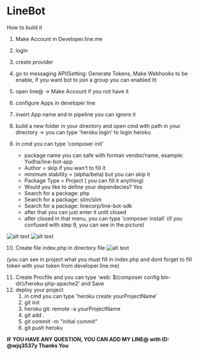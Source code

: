 # LineBot

How to build it

1. Make Account in Developer.line.me
2. login
3. create provider
4. go to messaging API(Setting: Generate Tokens, Make Webhooks to be enable, if you want bot to join a group you can enabled it)
5. open line@ -> Make Account if you not have it
6. configure Apps in developer line
7. insert App name and in pipeline you can ignore it
8. build a new folder in your directory and open cmd with path in your directory -> you can type 'heroku login' to login heroku
9. in cmd you can type 'composer init' 
  
   * package name you can safe with forman vendor/name, example: Yudha/line-bot-app
   * Author = skip if you wan't to fill it
   * minimum stability =  (alpha/beta) but you can skip it 
   * Package Type = Project ( you can fill it anything)
   * Would you like to define your dependecies? Yes
   * Search for a package: php
   * Search for a package: slim/slim
   * Search for a package: linecorp/line-bot-sdk
   * after that you can just enter it until closed
   * after closed in that menu, you can type 'composer install'
(if you confused with step 9, you can see in the picture)
 
![alt text](https://scontent.fcgk6-1.fna.fbcdn.net/v/t1.0-9/29314674_10209171853013343_8067122742437549543_n.jpg?oh=3323bcc266b006385abc0b0ff529d0d9&oe=5B477712)
![alt text](https://scontent.fcgk6-1.fna.fbcdn.net/v/t1.0-9/29262053_10209171854733386_1401831843793893175_n.jpg?oh=1be9ad4c16f4865b0a3e7e0d5a3f451a&oe=5B2A339A)

10. Create file index.php in directory file
![alt text](https://scontent.fcgk6-1.fna.fbcdn.net/v/t1.0-9/29244147_10209171864333626_369135823610258485_n.jpg?_nc_cat=0&oh=36e2add66b3a79c5668c6e67c447a7ef&oe=5B3F2190)

(you can see in project what you must fill in index.php and dont forget to fill token with your token from developer.line.me)

11. Create Procfile and you can type 'web: $(composer config bin-dir)/heroku-php-apache2' and Save
12. deploy your project
    1. in cmd you can type 'heroku create yourProjectName'
    2. git init
    3. heroku git: remote -a yourProjectName
    4. git add . 
    5. git commit -m "initial commit"
    6. git push heroku


<B> IF YOU HAVE ANY QUESTION, YOU CAN ADD MY LINE@ with ID: @wjq3537y Thanks You </B>
